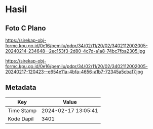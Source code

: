 # Hasil

## Foto C Plano

https://sirekap-obj-formc.kpu.go.id/0e16/pemilu/pdpr/34/02/11/20/02/3402112002005-20240214-234648--2ec153f3-2d80-4c7d-a1a8-74bc7fba2305.jpg

https://sirekap-obj-formc.kpu.go.id/0e16/pemilu/pdpr/34/02/11/20/02/3402112002005-20240217-120423--e654e11a-4bfa-4656-a1b7-72345a5cba17.jpg


## Metadata

| Key        | Value               |
| ---------- | ------------------- |
| Time Stamp | 2024-02-17 13:05:41 |
| Kode Dapil | 3401                |



